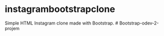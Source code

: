 # instagrambootstrapclone
Simple HTML Instagram clone made with Bootstrap.
#   B o o t s t r a p - o d e v - 2 - p r o j e m  
 